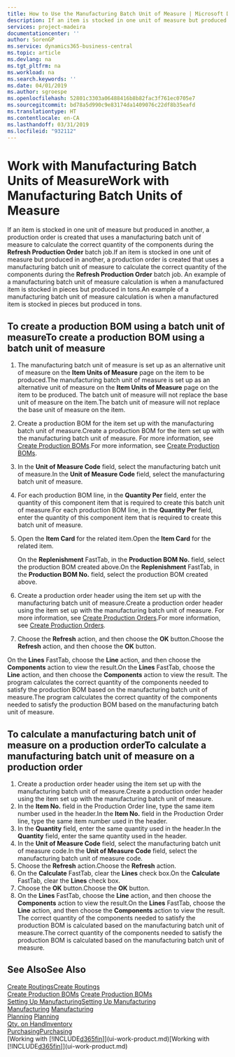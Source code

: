 ```yaml
---
title: How to Use the Manufacturing Batch Unit of Measure | Microsoft Docs
description: If an item is stocked in one unit of measure but produced in another, then the production order must be use a manufacturing batch unit of measure to calculate the correct quantity of components. An example of a manufacturing batch unit of measure calculation is when a manufactured item is stocked in pieces but produced in tons.
services: project-madeira
documentationcenter: ''
author: SorenGP
ms.service: dynamics365-business-central
ms.topic: article
ms.devlang: na
ms.tgt_pltfrm: na
ms.workload: na
ms.search.keywords: ''
ms.date: 04/01/2019
ms.author: sgroespe
ms.openlocfilehash: 52801c3303a06488416b8b82fac3f761ec0705e7
ms.sourcegitcommit: bd78a5d990c9e83174da1409076c22df8b35eafd
ms.translationtype: HT
ms.contentlocale: en-CA
ms.lasthandoff: 03/31/2019
ms.locfileid: "932112"
---
```

# <a name="work-with-manufacturing-batch-units-of-measure"></a><span data-ttu-id="ff3a0-104">Work with Manufacturing Batch Units of Measure</span><span class="sxs-lookup"><span data-stu-id="ff3a0-104">Work with Manufacturing Batch Units of Measure</span></span>
<span data-ttu-id="ff3a0-105">If an item is stocked in one unit of measure but produced in another, a production order is created that uses a manufacturing batch unit of measure to calculate the correct quantity of the components during the **Refresh Production Order** batch job.</span><span class="sxs-lookup"><span data-stu-id="ff3a0-105">If an item is stocked in one unit of measure but produced in another, a production order is created that uses a manufacturing batch unit of measure to calculate the correct quantity of the components during the **Refresh Production Order** batch job.</span></span> <span data-ttu-id="ff3a0-106">An example of a manufacturing batch unit of measure calculation is when a manufactured item is stocked in pieces but produced in tons.</span><span class="sxs-lookup"><span data-stu-id="ff3a0-106">An example of a manufacturing batch unit of measure calculation is when a manufactured item is stocked in pieces but produced in tons.</span></span>  

## <a name="to-create-a-production-bom-using-a-batch-unit-of-measure"></a><span data-ttu-id="ff3a0-107">To create a production BOM using a batch unit of measure</span><span class="sxs-lookup"><span data-stu-id="ff3a0-107">To create a production BOM using a batch unit of measure</span></span>  
1.  <span data-ttu-id="ff3a0-108">The manufacturing batch unit of measure is set up as an alternative unit of measure on the **Item Units of Measure** page on the item to be produced.</span><span class="sxs-lookup"><span data-stu-id="ff3a0-108">The manufacturing batch unit of measure is set up as an alternative unit of measure on the **Item Units of Measure** page on the item to be produced.</span></span> <span data-ttu-id="ff3a0-109">The batch unit of measure will not replace the base unit of measure on the item.</span><span class="sxs-lookup"><span data-stu-id="ff3a0-109">The batch unit of measure will not replace the base unit of measure on the item.</span></span>  
2.  <span data-ttu-id="ff3a0-110">Create a production BOM for the item set up with the manufacturing batch unit of measure.</span><span class="sxs-lookup"><span data-stu-id="ff3a0-110">Create a production BOM for the item set up with the manufacturing batch unit of measure.</span></span> <span data-ttu-id="ff3a0-111">For more information, see [Create Production BOMs](production-how-to-create-production-boms.md).</span><span class="sxs-lookup"><span data-stu-id="ff3a0-111">For more information, see [Create Production BOMs](production-how-to-create-production-boms.md).</span></span>  
3.  <span data-ttu-id="ff3a0-112">In the **Unit of Measure Code** field, select the manufacturing batch unit of measure.</span><span class="sxs-lookup"><span data-stu-id="ff3a0-112">In the **Unit of Measure Code** field, select the manufacturing batch unit of measure.</span></span>  
4.  <span data-ttu-id="ff3a0-113">For each production BOM line, in the **Quantity Per** field, enter the quantity of this component item that is required to create this batch unit of measure.</span><span class="sxs-lookup"><span data-stu-id="ff3a0-113">For each production BOM line, in the **Quantity Per** field, enter the quantity of this component item that is required to create this batch unit of measure.</span></span>  
5.  <span data-ttu-id="ff3a0-114">Open the **Item Card** for the related item.</span><span class="sxs-lookup"><span data-stu-id="ff3a0-114">Open the **Item Card** for the related item.</span></span>  

    <span data-ttu-id="ff3a0-115">On the **Replenishment** FastTab, in the **Production BOM No.** field, select the production BOM created above.</span><span class="sxs-lookup"><span data-stu-id="ff3a0-115">On the **Replenishment** FastTab, in the **Production BOM No.** field, select the production BOM created above.</span></span>  
6.  <span data-ttu-id="ff3a0-116">Create a production order header using the item set up with the manufacturing batch unit of measure.</span><span class="sxs-lookup"><span data-stu-id="ff3a0-116">Create a production order header using the item set up with the manufacturing batch unit of measure.</span></span> <span data-ttu-id="ff3a0-117">For more information, see [Create Production Orders](production-how-to-create-production-orders.md).</span><span class="sxs-lookup"><span data-stu-id="ff3a0-117">For more information, see [Create Production Orders](production-how-to-create-production-orders.md).</span></span>  
7.  <span data-ttu-id="ff3a0-118">Choose the **Refresh** action, and then choose  the **OK** button.</span><span class="sxs-lookup"><span data-stu-id="ff3a0-118">Choose the **Refresh** action, and then choose  the **OK** button.</span></span>  

<span data-ttu-id="ff3a0-119">On the **Lines** FastTab, choose the **Line** action, and then choose the **Components** action to view the result.</span><span class="sxs-lookup"><span data-stu-id="ff3a0-119">On the **Lines** FastTab, choose the **Line** action, and then choose the **Components** action to view the result.</span></span> <span data-ttu-id="ff3a0-120">The program calculates the correct quantity of the components needed to satisfy the production BOM based on the manufacturing batch unit of measure.</span><span class="sxs-lookup"><span data-stu-id="ff3a0-120">The program calculates the correct quantity of the components needed to satisfy the production BOM based on the manufacturing batch unit of measure.</span></span>  

## <a name="to-calculate-a-manufacturing-batch-unit-of-measure-on-a-production-order"></a><span data-ttu-id="ff3a0-121">To calculate a manufacturing batch unit of measure on a production order</span><span class="sxs-lookup"><span data-stu-id="ff3a0-121">To calculate a manufacturing batch unit of measure on a production order</span></span>  
1.  <span data-ttu-id="ff3a0-122">Create a production order header using the item set up with the manufacturing batch unit of measure.</span><span class="sxs-lookup"><span data-stu-id="ff3a0-122">Create a production order header using the item set up with the manufacturing batch unit of measure.</span></span>  
2.  <span data-ttu-id="ff3a0-123">In the **Item No.** field in the Production Order line, type the same item number used in the header.</span><span class="sxs-lookup"><span data-stu-id="ff3a0-123">In the **Item No.** field in the Production Order line, type the same item number used in the header.</span></span>  
3.  <span data-ttu-id="ff3a0-124">In the **Quantity** field, enter the same quantity used in the header.</span><span class="sxs-lookup"><span data-stu-id="ff3a0-124">In the **Quantity** field, enter the same quantity used in the header.</span></span>  
4.  <span data-ttu-id="ff3a0-125">In the **Unit of Measure Code** field, select the manufacturing batch unit of measure code.</span><span class="sxs-lookup"><span data-stu-id="ff3a0-125">In the **Unit of Measure Code** field, select the manufacturing batch unit of measure code.</span></span>  
5.  <span data-ttu-id="ff3a0-126">Choose the **Refresh** action.</span><span class="sxs-lookup"><span data-stu-id="ff3a0-126">Choose the **Refresh** action.</span></span>
6.  <span data-ttu-id="ff3a0-127">On the **Calculate** FastTab, clear the **Lines** check box.</span><span class="sxs-lookup"><span data-stu-id="ff3a0-127">On the **Calculate** FastTab, clear the **Lines** check box.</span></span>  
7.  <span data-ttu-id="ff3a0-128">Choose the **OK** button.</span><span class="sxs-lookup"><span data-stu-id="ff3a0-128">Choose the **OK** button.</span></span>  
8.  <span data-ttu-id="ff3a0-129">On the **Lines** FastTab, choose the **Line** action, and then choose the **Components** action to view the result.</span><span class="sxs-lookup"><span data-stu-id="ff3a0-129">On the **Lines** FastTab, choose the **Line** action, and then choose the **Components** action to view the result.</span></span> <span data-ttu-id="ff3a0-130">The correct quantity of the components needed to satisfy the production BOM is calculated based on the manufacturing batch unit of measure.</span><span class="sxs-lookup"><span data-stu-id="ff3a0-130">The correct quantity of the components needed to satisfy the production BOM is calculated based on the manufacturing batch unit of measure.</span></span>  

## <a name="see-also"></a><span data-ttu-id="ff3a0-131">See Also</span><span class="sxs-lookup"><span data-stu-id="ff3a0-131">See Also</span></span>  
[<span data-ttu-id="ff3a0-132">Create Routings</span><span class="sxs-lookup"><span data-stu-id="ff3a0-132">Create Routings</span></span>](production-how-to-create-routings.md)  
<span data-ttu-id="ff3a0-133">[Create Production BOMs](production-how-to-create-production-boms.md)   </span><span class="sxs-lookup"><span data-stu-id="ff3a0-133">[Create Production BOMs](production-how-to-create-production-boms.md)   </span></span>  
[<span data-ttu-id="ff3a0-134">Setting Up Manufacturing</span><span class="sxs-lookup"><span data-stu-id="ff3a0-134">Setting Up Manufacturing</span></span>](production-configure-production-processes.md)  
<span data-ttu-id="ff3a0-135">[Manufacturing](production-manage-manufacturing.md)  </span><span class="sxs-lookup"><span data-stu-id="ff3a0-135">[Manufacturing](production-manage-manufacturing.md)  </span></span>  
<span data-ttu-id="ff3a0-136">[Planning](production-planning.md) </span><span class="sxs-lookup"><span data-stu-id="ff3a0-136">[Planning](production-planning.md) </span></span>  
[<span data-ttu-id="ff3a0-137">Qty. on Hand</span><span class="sxs-lookup"><span data-stu-id="ff3a0-137">Inventory</span></span>](inventory-manage-inventory.md)  
[<span data-ttu-id="ff3a0-138">Purchasing</span><span class="sxs-lookup"><span data-stu-id="ff3a0-138">Purchasing</span></span>](purchasing-manage-purchasing.md)  
<span data-ttu-id="ff3a0-139">[Working with [!INCLUDE[d365fin](includes/d365fin_md.md)]](ui-work-product.md)</span><span class="sxs-lookup"><span data-stu-id="ff3a0-139">[Working with [!INCLUDE[d365fin](includes/d365fin_md.md)]](ui-work-product.md)</span></span>  
